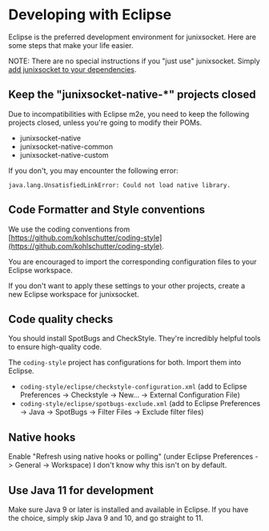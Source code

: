 # Developing with Eclipse

Eclipse is the preferred development environment for junixsocket. Here are some steps that make your life easier.

NOTE: There are no special instructions if you "just use" junixsocket. Simply [add junixsocket to your dependencies](dependency.html).

## Keep the "junixsocket-native-*" projects closed

Due to incompatibilities with Eclipse m2e, you need to keep the following projects closed, unless
you're going to modify their POMs.

   - junixsocket-native
   - junixsocket-native-common
   - junixsocket-native-custom
   
If you don't, you may encounter the following error:

    java.lang.UnsatisfiedLinkError: Could not load native library.

## Code Formatter and Style conventions
 
We use the coding conventions from [https://github.com/kohlschutter/coding-style](https://github.com/kohlschutter/coding-style).

You are encouraged to import the corresponding configuration files to your Eclipse workspace.

If you don't want to apply these settings to your other projects, create a new Eclipse workspace
for junixsocket.

## Code quality checks

You should install SpotBugs and CheckStyle. They're incredibly helpful tools to ensure high-quality
code.

The `coding-style` project has configurations for both. Import them into Eclipse.

   - `coding-style/eclipse/checkstyle-configuration.xml` (add to Eclipse Preferences -> Checkstyle -> New... -> External Configuration File) 
   - `coding-style/eclipse/spotbugs-exclude.xml` (add to Eclipse Preferences -> Java -> SpotBugs -> Filter Files -> Exclude filter files)

## Native hooks

Enable "Refresh using native hooks or polling" (under Eclipse Preferences -> General -> Workspace)
I don't know why this isn't on by default.

## Use Java 11 for development

Make sure Java 9 or later is installed and available in Eclipse. If you have the choice, simply skip
Java 9 and 10, and go straight to 11.

